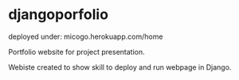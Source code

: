 # djangoporfolio

deployed under: micogo.herokuapp.com/home 

Portfolio website for project presentation. 

Webiste created to show skill to deploy and run webpage in Django. 

